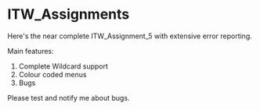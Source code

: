 # ITW_Assignments

Here's the near complete ITW_Assignment_5 with extensive error reporting.

Main features:
1. Complete Wildcard support 
2. Colour coded menus
3. Bugs

Please test and notify me about bugs.